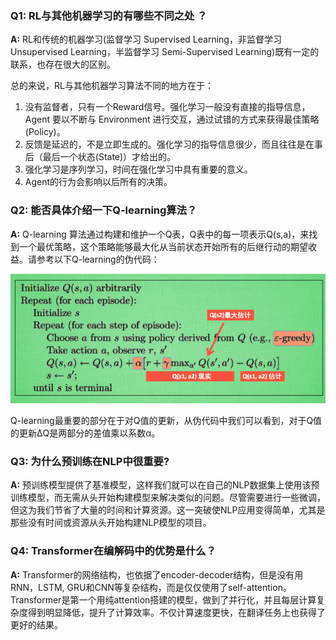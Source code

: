 ### Q1: RL与其他机器学习的有哪些不同之处 ？

**A:** RL和传统的机器学习(监督学习 Supervised Learning，非监督学习 Unsupervised Learning，半监督学习 Semi-Supervised Learning)既有一定的联系，也存在很大的区别。

总的来说，RL与其他机器学习算法不同的地方在于：

1. 没有监督者，只有一个Reward信号。强化学习一般没有直接的指导信息，Agent 要以不断与 Environment 进行交互，通过试错的方式来获得最佳策略(Policy)。
2. 反馈是延迟的，不是立即生成的。强化学习的指导信息很少，而且往往是在事后（最后一个状态(State)）才给出的。
3. 强化学习是序列学习，时间在强化学习中具有重要的意义。
4. Agent的行为会影响以后所有的决策。

###  Q2: 能否具体介绍一下Q-learning算法？

**A:** Q-learning 算法通过构建和维护一个Q表，Q表中的每一项表示Q(s,a)，来找到一个最优策略，这个策略能够最大化从当前状态开始所有的后继行动的期望收益。请参考以下Q-learning的伪代码：

<img src="../images/Q-learning.png">

 Q-learning最重要的部分在于对Q值的更新，从伪代码中我们可以看到，对于Q值的更新ΔQ是两部分的差值乘以系数α。

### Q3: 为什么预训练在NLP中很重要?

**A:** 预训练模型提供了基准模型，这样我们就可以在自己的NLP数据集上使用该预训练模型，而无需从头开始构建模型来解决类似的问题。尽管需要进行一些微调，但这为我们节省了大量的时间和计算资源。这一突破使NLP应用变得简单，尤其是那些没有时间或资源从头开始构建NLP模型的项目。

### Q4: Transformer在编解码中的优势是什么？

**A:** Transformer的网络结构，也依据了encoder-decoder结构，但是没有用RNN，LSTM, GRU和CNN等复杂结构，而是仅仅使用了self-attention。Transformer是第一个用纯attention搭建的模型，做到了并行化，并且每层计算复杂度得到明显降低，提升了计算效率。不仅计算速度更快，在翻译任务上也获得了更好的结果。

